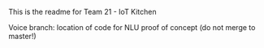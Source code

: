 This is the readme for Team 21 - IoT Kitchen

Voice branch: location of code for NLU proof of concept (do not merge to master!)
